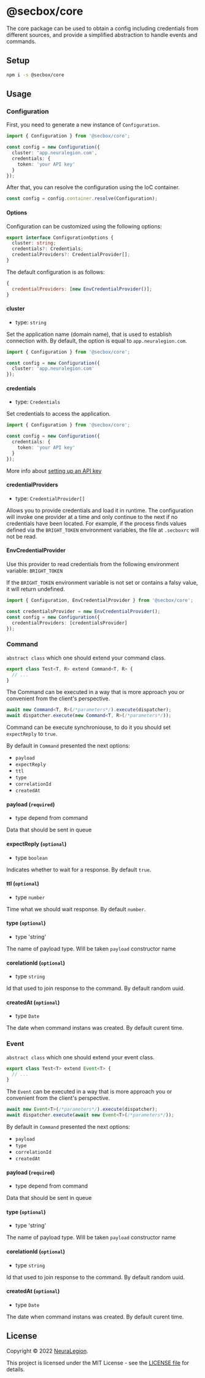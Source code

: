 # @secbox/core

The core package can be used to obtain a config including credentials from different sources, and provide a simplified abstraction to handle events and commands.

## Setup

```bash
npm i -s @secbox/core
```

## Usage

### Configuration

First, you need to generate a new instance of `Configuration`.

```ts
import { Configuration } from '@secbox/core';

const config = new Configuration({
  cluster: 'app.neuralegion.com',
  credentials: {
    token: 'your API key'
  }
});
```

After that, you can resolve the configuration using the IoC container.

```ts
const config = config.container.resolve(Configuration);
```

#### Options

Configuration can be customized using the following options:

```ts
export interface ConfigurationOptions {
  cluster: string;
  credentials?: Credentials;
  credentialProviders?: CredentialProvider[];
}
```

The default configuration is as follows:

```js
{
  credentialProviders: [new EnvCredentialProvider()];
}
```

#### cluster

- type: `string`

Set the application name (domain name), that is used to establish connection with. By default, the option is equal to `app.neuralegion.com`.

```ts
import { Configuration } from '@secbox/core';

const config = new Configuration({
  cluster: 'app.neuralegion.com'
});
```

#### credentials
- type: `Credentials`

Set credentials to access the application.

```ts
import { Configuration } from '@secbox/core';

const config = new Configuration({
  credentials: {
    token: 'your API key'
  }
});
```

More info about [setting up an API key](https://docs.neuralegion.com/docs/manage-your-organization#manage-organization-apicli-authentication-tokens)

#### credentialProviders

- type: `CredentialProvider[]`

Allows you to provide credentials and load it in runtime. The configuration will invoke one provider at a time and only continue to the next if no credentials have been located. For example, if the process finds values defined via the `BRIGHT_TOKEN` environment variables, the file at `.secboxrc` will not be read.

#### EnvCredentialProvider

Use this provider to read credentials from the following environment variable: `BRIGHT_TOKEN`

If the `BRIGHT_TOKEN` environment variable is not set or contains a falsy value, it will return undefined.

```ts
import { Configuration, EnvCredentialProvider } from '@secbox/core';

const credentialsProvider = new EnvCredentialProvider();
const config = new Configuration({
  credentialProviders: [credentialsProvider]
});
```

### Command
`abstract class` which one should extend your command class.
```ts
export class Test<T, R> extend Command<T, R> {
  // ...
}
```

The Command can be executed in a way that is more approach you or convenient from the client's perspective.
```ts
await new Command<T, R>(/*parameters*/).execute(dispatcher);
await dispatcher.execute(new Command<T, R>(/*parameters*/));
```

Command can be execute synchroniouse, to do it you should set `expectReply` to `true`.

By default in `Command` presented the next options:
- `payload`
- `expectReply`
- `ttl`
- `type`
- `correlationId`
- `createdAt`

#### payload (`required`)
- type depend from command

Data that should be sent in queue

#### expectReply (`optional`)
- type `boolean`

Indicates whether to wait for a response. By default `true`.

#### ttl (`optional`)
- type `number`

Time what we should wait response. By default `number`.

#### type (`optional`)
- type 'string'

The name of payload type. Will be taken `payload` constructor name

#### corelationId  (`optional`)
- type `string`

Id that used to join response to the command. By default random uuid.

#### createdAt (`optional`)
- type `Date`

The date when command instans was created. By default curent time.

### Event
`abstract class` which one should extend your event class.

```ts
export class Test<T> extend Event<T> {
  // ...
}
```

The `Event` can be executed in a way that is more approach you or convenient from the client's perspective.
```ts
await new Event<T>(/*parameters*/).execute(dispatcher);
await dispatcher.execute(await new Event<T>(/*parameters*/));
```

By default in `Command` presented the next options:
- `payload`
- `type`
- `correlationId`
- `createdAt`

#### payload (`required`)
- type depend from command

Data that should be sent in queue

#### type (`optional`)
- type 'string'

The name of payload type. Will be taken `payload` constructor name

#### corelationId  (`optional`)
- type `string`

Id that used to join response to the command. By default random uuid.

#### createdAt (`optional`)
- type `Date`

The date when command instans was created. By default curent time.



## License

Copyright © 2022 [NeuraLegion](https://github.com/NeuraLegion).

This project is licensed under the MIT License - see the [LICENSE file](LICENSE) for details.
